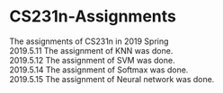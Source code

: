 # CS231n-Assignments
The assignments of CS231n in 2019 Spring  
2019.5.11 The assignment of KNN was done.  
2019.5.12 The assignment of SVM was done.  
2019.5.14 The assignment of Softmax was done.  
2019.5.15 The assignment of Neural network was done.
